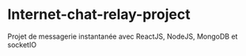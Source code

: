 # Internet-chat-relay-project
Projet de messagerie instantanée avec ReactJS, NodeJS, MongoDB et socketIO
